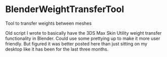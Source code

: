 # BlenderWeightTransferTool
Tool to transfer weights between meshes

Old script I wrote to basically have the 3DS Max Skin Utility weight transfer functionality in Blender. Could use some prettying up to make it more user friendly. But figured it was better posted here than just sitting on my desktop like it has been for the last three months.
